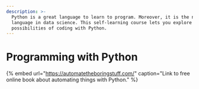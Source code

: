 ```yaml
---
description: >-
  Python is a great language to learn to program. Moreover, it is the number one
  language in data science. This self-learning course lets you explore the
  possibilities of coding with Python.
---
```


# Programming with Python

{% embed url="https://automatetheboringstuff.com/" caption="Link to free online book about automating things with Python." %}



